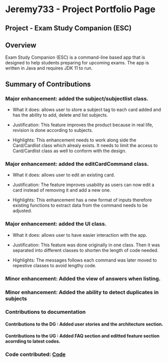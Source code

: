 # Jeremy733 - Project Portfolio Page

## Project - Exam Study Companion (ESC)

## Overview
Exam Study Companion (ESC) is a command-line based app that is designed to help students preparing for upcoming exams. The app is written in Java and requires JDK 11 to run.


## Summary of Contributions
### Major enhancement: added the subject/subjectlist class. 
+ What it does: allows user to store a subject tag to each card added and has the ability to add, delete and list subjects. 

+ Justification: This feature improves the product because in real life, revision is done according to subjects.

+ Highlights: This enhancement needs to work along side the Card/Cardlist class which alrealy exists. It needs to limit the access to Card/Cardlist class as well to conform with the design.

### Major enhancement: added the editCardCommand class. 
+ What it does: allows user to edit an existing card.

+ Justification: The feature improves usability as users can now edit a card instead of removing it and add a new one.

+ Highlights: This enhancement has a new format of inputs therefore existing functions to extract data from the command needs to be adjusted.

### Major enhancement: added the UI class. 
+ What it does: allows user to have easier interaction with the app.

+ Justification: This feature was done originally in one class. Then it was separated into different classes to  shorten the length of code needed.

+ Highlights: The messages follows each command was later moved to repestive classes to avoid lengthy code.

### Minor enhancement: Added the view of answers when listing.
### Minor enhancement: Added the ability to detect duplicates in subjects

### Contributions to documentation

#### Contributions to the DG : Added user stories and the architecture section. 

#### Contributions to the UG : Added FAQ section and editted feature section acorrding to latest codes.

### Code contributed: <a href="https://nus-cs2113-ay1920s2.github.io/tp-dashboard/#breakdown=true&search=jeremy733&sort=groupTitle&sortWithin=title&since=2020-03-01&timeframe=commit&mergegroup=false&groupSelect=groupByRepos" target="_blank">Code</a>

